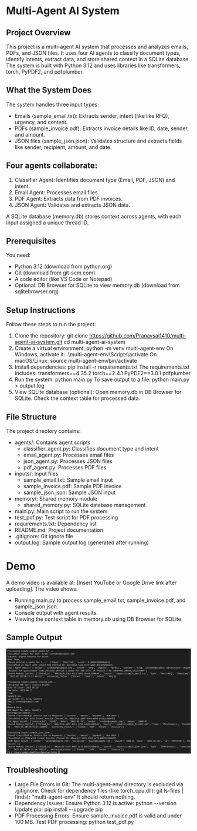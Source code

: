 # Multi-Agent AI System

## Project Overview
This project is a multi-agent AI system that processes and analyzes emails, PDFs, and JSON files. It uses four AI agents to classify document types, identify intents, extract data, and store shared context in a SQLite database. The system is built with Python 3.12 and uses libraries like transformers, torch, PyPDF2, and pdfplumber.

## What the System Does
The system handles three input types:
- Emails (sample_email.txt): Extracts sender, intent (like like RFQ), urgency, and content.
- PDFs (sample_invoice.pdf): Extracts invoice details like ID, date, sender, and amount.
- JSON files (sample_json.json): Validates structure and extracts fields like sender, recipient, amount, and date.

## Four agents collaborate:
1. Classifier Agent: Identifies document type (Email, PDF, JSON) and intent.
2. Email Agent: Processes email files.
3. PDF Agent: Extracts data from PDF invoices.
4. JSON Agent: Validates and extracts JSON data.

A SQLite database (memory.db) stores context across agents, with each input assigned a unique thread ID.

## Prerequisites
You need:
- Python 3.12 (download from python.org)
- Git (download from git-scm.com)
- A code editor (like VS Code or Notepad)
- Optional: DB Browser for SQLite to view memory.db (download from sqlitebrowser.org)

## Setup Instructions
Follow these steps to run the project:
1. Clone the repository:
   git clone https://github.com/Pranavsai1410/multi-agent-ai-system.git
   cd multi-agent-ai-system
2. Create a virtual environment:
   python -m venv multi-agent-env
   On Windows, activate it:
   .\multi-agent-env\Scripts\activate
   On macOS/Linux:
   source multi-agent-env/bin/activate
3. Install dependencies:
   pip install -r requirements.txt
   The requirements.txt includes:
   transformers==4.35.2
   torch==2.4.1
   PyPDF2==3.0.1
   pdfplumber
4. Run the system:
   python main.py
   To save output to a file:
   python main.py > output.log
5. View SQLite database (optional):
   Open memory.db in DB Browser for SQLite.
   Check the context table for processed data.

## File Structure
The project directory contains:
- agents/: Contains agent scripts
  - classifier_agent.py: Classifies document type and intent
  - email_agent.py: Processes email files
  - json_agent.py: Processes JSON files
  - pdf_agent.py: Processes PDF files
- inputs/: Input files
  - sample_email.txt: Sample email input
  - sample_invoice.pdf: Sample PDF invoice
  - sample_json.json: Sample JSON input
- memory/: Shared memory module
  - shared_memory.py: SQLite database management
- main.py: Main script to run the system
- test_pdf.py: Test script for PDF processing
- requirements.txt: Dependency list
- README.md: Project documentation
- .gitignore: Git ignore file
- output.log: Sample output log (generated after running)

# Demo
A demo video is available at: [Insert YouTube or Google Drive link after uploading].
The video shows:
- Running main.py to process sample_email.txt, sample_invoice.pdf, and sample_json.json.
- Console output with agent results.
- Viewing the context table in memory.db using DB Browser for SQLite.

## Sample Output
![Sample Output Screenshot](https://github.com/Pranavsai1410/multi-agent-ai-system/blob/main/Screenshot%202025-05-28%20201755.png?raw=true)



## Troubleshooting
- Large File Errors in Git:
  The multi-agent-env/ directory is excluded via .gitignore. Check for dependency files (like torch_cpu.dll):
  git ls-files | findstr "multi-agent-env"
  It should return nothing.
- Dependency Issues:
  Ensure Python 3.12 is active:
  python --version
  Update pip:
  pip install --upgrade pip
- PDF Processing Errors:
  Ensure sample_invoice.pdf is valid and under 100 MB.
  Test PDF processing:
  python test_pdf.py



